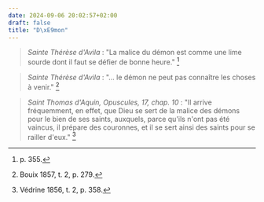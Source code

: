 ```yaml
---
date: 2024-09-06 20:02:57+02:00
draft: false
title: "D\xE9mon"
---
```





> *Sainte Thérèse d'Avila* : "La malice du démon est comme une lime sourde dont il faut se défier de bonne heure." [^1]

[^1]: p. 355.

> *Sainte Thérèse d'Avila* : "... le démon ne peut pas connaître les choses à venir." [^2]

[^2]: Bouix 1857, t. 2, p. 279.

> *Saint Thomas d'Aquin, Opuscules, 17, chap. 10* : "Il arrive fréquemment, en effet, que Dieu se sert de la malice des démons pour le bien de ses saints, auxquels, parce qu'ils n'ont pas été vaincus, il prépare des couronnes, et il se sert ainsi des saints pour se railler d'eux." [^3]

[^3]: Védrine 1856, t. 2, p. 358.
